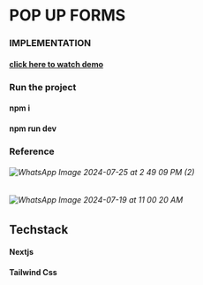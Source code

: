 # POP UP FORMS

### IMPLEMENTATION
#### [click here to watch demo](https://www.loom.com/share/0ea653ddc87145eea46f5ab1b9eed797?sid=644991e4-19e2-4d9f-becf-799f98125176)

### Run the project 
#### npm i
#### npm run dev

### Reference
###### ![WhatsApp Image 2024-07-25 at 2 49 09 PM (2)](https://github.com/user-attachments/assets/eaca0dc6-d782-4898-96e7-4f1904efef65)

###### ![WhatsApp Image 2024-07-19 at 11 00 20 AM](https://github.com/user-attachments/assets/dc23c005-fe59-45d6-a19f-429b04a73d6a)

## Techstack
#### Nextjs
#### Tailwind Css
